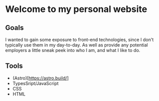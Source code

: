 # Welcome to my personal website
## Goals
I wanted to gain some exposure to front-end technologies, since I don't typically use them in my day-to-day. As well as provide any potential employers a little sneak peek into who I am, and what I like to do.

## Tools
- (Astro)[https://astro.build/]
- TypesSript/JavaScript
- CSS
- HTML
